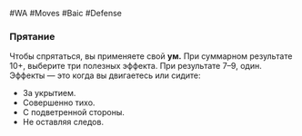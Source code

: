 #WA #Moves #Baic #Defense 

### Прятание  
Чтобы спрятаться, вы применяете свой **ум.**  При суммарном результате 10+, выберите три  полезных эффекта. При результате 7–9, один.  Эффекты — это когда вы двигаетесь или сидите:  
- За укрытием.  
- Совершенно тихо.  
- С подветренной стороны.  
- Не оставляя следов.  

